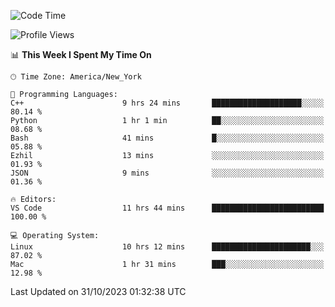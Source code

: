 <!--START_SECTION:waka-->
![Code Time](http://img.shields.io/badge/Code%20Time-584%20hrs%2038%20mins-blue)

![Profile Views](http://img.shields.io/badge/Profile%20Views-0-blue)

📊 **This Week I Spent My Time On** 

```text
🕑︎ Time Zone: America/New_York

💬 Programming Languages: 
C++                      9 hrs 24 mins       ████████████████████░░░░░   80.14 % 
Python                   1 hr 1 min          ██░░░░░░░░░░░░░░░░░░░░░░░   08.68 % 
Bash                     41 mins             █░░░░░░░░░░░░░░░░░░░░░░░░   05.88 % 
Ezhil                    13 mins             ░░░░░░░░░░░░░░░░░░░░░░░░░   01.93 % 
JSON                     9 mins              ░░░░░░░░░░░░░░░░░░░░░░░░░   01.36 % 

🔥 Editors: 
VS Code                  11 hrs 44 mins      █████████████████████████   100.00 % 

💻 Operating System: 
Linux                    10 hrs 12 mins      ██████████████████████░░░   87.02 % 
Mac                      1 hr 31 mins        ███░░░░░░░░░░░░░░░░░░░░░░   12.98 % 
```


 Last Updated on 31/10/2023 01:32:38 UTC
<!--END_SECTION:waka-->
